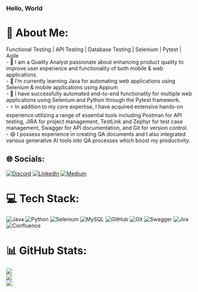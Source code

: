 ### Hello, World


# 💫 About Me:
  Functional Testing | API Testing | Database Testing | Selenium | Pytest | Agile<br>  - 🔭 I am a Quality Analyst passionate about enhancing product quality to improve user experience and functionality of both mobile & web applications. <br>- 🌱 I’m currently learning Java for automating web applications using Selenium & mobile applications using Appium <br>- 💞️ I have successfully automated end-to-end functionality for multiple web applications using Selenium and Python through the Pytest framework.<br>- ⚡ In addition to my core expertise, I have acquired extensive hands-on experience utilizing a range of essential tools including Postman for API testing, JIRA for project management, TestLink and Zephyr for test case management, Swagger for API documentation, and Git for version control. <br>- 😄 I possess experience in creating QA documents and I also integrated various generative AI tools into QA processes which boost my productivity.


## 🌐 Socials:
[![Discord](https://img.shields.io/badge/Discord-%237289DA.svg?logo=discord&logoColor=white)](https://discord.gg/angryybird) [![LinkedIn](https://img.shields.io/badge/LinkedIn-%230077B5.svg?logo=linkedin&logoColor=white)](https://linkedin.com/in/angrybird) [![Medium](https://img.shields.io/badge/Medium-12100E?logo=medium&logoColor=white)](https://medium.com/@/@thetestinginsight) 

# 💻 Tech Stack:
![Java](https://img.shields.io/badge/java-%23ED8B00.svg?style=for-the-badge&logo=openjdk&logoColor=white) ![Python](https://img.shields.io/badge/python-3670A0?style=for-the-badge&logo=python&logoColor=ffdd54) ![Selenium](https://img.shields.io/badge/selenium-%23172BF4.svg?style=for-the-badge&logo=selenium&logoColor=white) ![MySQL](https://img.shields.io/badge/mysql-4479A1.svg?style=for-the-badge&logo=mysql&logoColor=white) ![GitHub](https://img.shields.io/badge/github-%23121011.svg?style=for-the-badge&logo=github&logoColor=white) ![Git](https://img.shields.io/badge/git-%23F05033.svg?style=for-the-badge&logo=git&logoColor=white) ![Swagger](https://img.shields.io/badge/-Swagger-%23Clojure?style=for-the-badge&logo=swagger&logoColor=white) ![Jira](https://img.shields.io/badge/jira-%230A0FFF.svg?style=for-the-badge&logo=jira&logoColor=white) ![Confluence](https://img.shields.io/badge/confluence-%23172BF4.svg?style=for-the-badge&logo=confluence&logoColor=white)
# 📊 GitHub Stats:
![](https://github-readme-stats.vercel.app/api?username=angryybird&theme=onedark&hide_border=false&include_all_commits=true&count_private=false)<br/>
![](https://github-readme-streak-stats.herokuapp.com/?user=angryybird&theme=onedark&hide_border=false)<br/>
![](https://github-readme-stats.vercel.app/api/top-langs/?username=angryybird&theme=onedark&hide_border=false&include_all_commits=true&count_private=false&layout=compact)

<!-- Proudly created with GPRM ( https://gprm.itsvg.in ) -->

